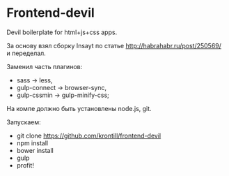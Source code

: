 # Frontend-devil
Devil boilerplate for html+js+css apps.

За основу взял сборку Insayt по статье http://habrahabr.ru/post/250569/ и переделал.

Заменил часть плагинов:

* sass -> less,
* gulp-connect -> browser-sync,
* gulp-cssmin -> gulp-minify-css;

На компе должно быть установлены node.js, git.

Запускаем:

* git clone https://github.com/krontill/frontend-devil
* npm install
* bower install
* gulp
* profit!